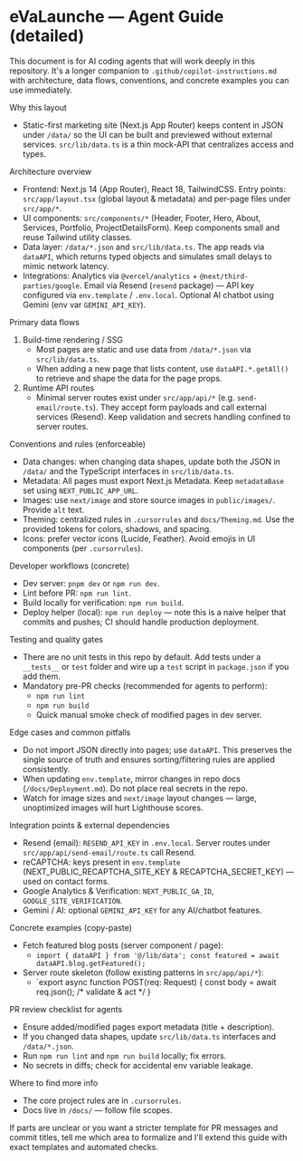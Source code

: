 # eVaLaunche — Agent Guide (detailed)

This document is for AI coding agents that will work deeply in this repository. It's a longer companion to `.github/copilot-instructions.md` with architecture, data flows, conventions, and concrete examples you can use immediately.

Why this layout
- Static-first marketing site (Next.js App Router) keeps content in JSON under `/data/` so the UI can be built and previewed without external services. `src/lib/data.ts` is a thin mock-API that centralizes access and types.

Architecture overview
- Frontend: Next.js 14 (App Router), React 18, TailwindCSS. Entry points: `src/app/layout.tsx` (global layout & metadata) and per-page files under `src/app/*`.
- UI components: `src/components/*` (Header, Footer, Hero, About, Services, Portfolio, ProjectDetailsForm). Keep components small and reuse Tailwind utility classes.
- Data layer: `/data/*.json` and `src/lib/data.ts`. The app reads via `dataAPI`, which returns typed objects and simulates small delays to mimic network latency.
- Integrations: Analytics via `@vercel/analytics` + `@next/third-parties/google`. Email via Resend (`resend` package) — API key configured via `env.template` / `.env.local`. Optional AI chatbot using Gemini (env var `GEMINI_API_KEY`).

Primary data flows
1. Build-time rendering / SSG
   - Most pages are static and use data from `/data/*.json` via `src/lib/data.ts`.
   - When adding a new page that lists content, use `dataAPI.*.getAll()` to retrieve and shape the data for the page props.
2. Runtime API routes
   - Minimal server routes exist under `src/app/api/*` (e.g. `send-email/route.ts`). They accept form payloads and call external services (Resend). Keep validation and secrets handling confined to server routes.

Conventions and rules (enforceable)
- Data changes: when changing data shapes, update both the JSON in `/data/` and the TypeScript interfaces in `src/lib/data.ts`.
- Metadata: All pages must export Next.js Metadata. Keep `metadataBase` set using `NEXT_PUBLIC_APP_URL`.
- Images: use `next/image` and store source images in `public/images/`. Provide `alt` text.
- Theming: centralized rules in `.cursorrules` and `docs/Theming.md`. Use the provided tokens for colors, shadows, and spacing.
- Icons: prefer vector icons (Lucide, Feather). Avoid emojis in UI components (per `.cursorrules`).

Developer workflows (concrete)
- Dev server: `pnpm dev` or `npm run dev`.
- Lint before PR: `npm run lint`.
- Build locally for verification: `npm run build`.
- Deploy helper (local): `npm run deploy` — note this is a naive helper that commits and pushes; CI should handle production deployment.

Testing and quality gates
- There are no unit tests in this repo by default. Add tests under a `__tests__` or `test` folder and wire up a `test` script in `package.json` if you add them.
- Mandatory pre-PR checks (recommended for agents to perform):
  - `npm run lint`
  - `npm run build`
  - Quick manual smoke check of modified pages in dev server.

Edge cases and common pitfalls
- Do not import JSON directly into pages; use `dataAPI`. This preserves the single source of truth and ensures sorting/filtering rules are applied consistently.
- When updating `env.template`, mirror changes in repo docs (`/docs/Deployment.md`). Do not place real secrets in the repo.
- Watch for image sizes and `next/image` layout changes — large, unoptimized images will hurt Lighthouse scores.

Integration points & external dependencies
- Resend (email): `RESEND_API_KEY` in `.env.local`. Server routes under `src/app/api/send-email/route.ts` call Resend.
- reCAPTCHA: keys present in `env.template` (NEXT_PUBLIC_RECAPTCHA_SITE_KEY & RECAPTCHA_SECRET_KEY) — used on contact forms.
- Google Analytics & Verification: `NEXT_PUBLIC_GA_ID`, `GOOGLE_SITE_VERIFICATION`.
- Gemini / AI: optional `GEMINI_API_KEY` for any AI/chatbot features.

Concrete examples (copy-paste)
- Fetch featured blog posts (server component / page):
  - `import { dataAPI } from '@/lib/data'; const featured = await dataAPI.blog.getFeatured();`
- Server route skeleton (follow existing patterns in `src/app/api/*`):
  - `export async function POST(req: Request) { const body = await req.json(); /* validate & act */ }

PR review checklist for agents
- Ensure added/modified pages export metadata (title + description).
- If you changed data shapes, update `src/lib/data.ts` interfaces and `/data/*.json`.
- Run `npm run lint` and `npm run build` locally; fix errors.
- No secrets in diffs; check for accidental env variable leakage.

Where to find more info
- The core project rules are in `.cursorrules`.
- Docs live in `/docs/` — follow file scopes.

If parts are unclear or you want a stricter template for PR messages and commit titles, tell me which area to formalize and I'll extend this guide with exact templates and automated checks.
